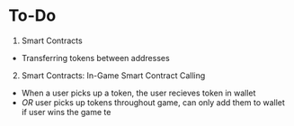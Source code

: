 # To-Do

1. Smart Contracts

- Transferring tokens between addresses

2. Smart Contracts: In-Game Smart Contract Calling

- When a user picks up a token, the user recieves token in wallet
- _OR_ user picks up tokens throughout game, can only add them to wallet if user wins the game
te